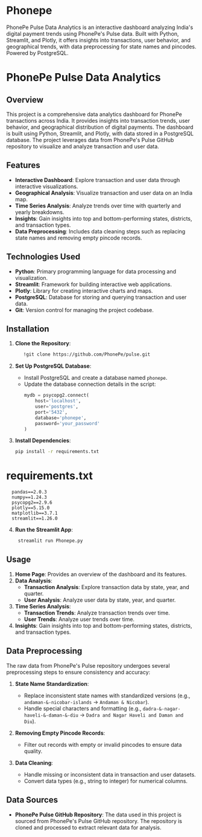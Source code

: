 # Phonepe
PhonePe Pulse Data Analytics is an interactive dashboard analyzing India's digital payment trends using PhonePe's Pulse data. Built with Python, Streamlit, and Plotly, it offers insights into transactions, user behavior, and geographical trends, with data preprocessing for state names and pincodes. Powered by PostgreSQL.
# PhonePe Pulse Data Analytics

## Overview

This project is a comprehensive data analytics dashboard for PhonePe transactions across India. It provides insights into transaction trends, user behavior, and geographical distribution of digital payments. The dashboard is built using Python, Streamlit, and Plotly, with data stored in a PostgreSQL database. The project leverages data from PhonePe's Pulse GitHub repository to visualize and analyze transaction and user data.

## Features

- **Interactive Dashboard**: Explore transaction and user data through interactive visualizations.
- **Geographical Analysis**: Visualize transaction and user data on an India map.
- **Time Series Analysis**: Analyze trends over time with quarterly and yearly breakdowns.
- **Insights**: Gain insights into top and bottom-performing states, districts, and transaction types.
- **Data Preprocessing**: Includes data cleaning steps such as replacing state names and removing empty pincode records.

## Technologies Used

- **Python**: Primary programming language for data processing and visualization.
- **Streamlit**: Framework for building interactive web applications.
- **Plotly**: Library for creating interactive charts and maps.
- **PostgreSQL**: Database for storing and querying transaction and user data.
- **Git**: Version control for managing the project codebase.

## Installation

1. **Clone the Repository**:
   ```bash
      !git clone https://github.com/PhonePe/pulse.git
   ```

2. **Set Up PostgreSQL Database**:
   - Install PostgreSQL and create a database named `phonepe`.
   - Update the database connection details in the script:
     ```python
     mydb = psycopg2.connect(
         host='localhost',
         user='postgres',
         port='5432',
         database='phonepe',
         password='your_password'
     )
     ```

3. **Install Dependencies**:
   ```bash
   pip install -r requirements.txt
  # requirements.txt

      pandas==2.0.3
      numpy==1.24.3
      psycopg2==2.9.6
      plotly==5.15.0
      matplotlib==3.7.1
      streamlit==1.26.0

4. **Run the Streamlit App**:
   ```bash
    streamlit run Phonepe.py
   ```
## Usage

1. **Home Page**: Provides an overview of the dashboard and its features.
2. **Data Analysis**:
   - **Transaction Analysis**: Explore transaction data by state, year, and quarter.
   - **User Analysis**: Analyze user data by state, year, and quarter.
3. **Time Series Analysis**:
   - **Transaction Trends**: Analyze transaction trends over time.
   - **User Trends**: Analyze user trends over time.
4. **Insights**: Gain insights into top and bottom-performing states, districts, and transaction types.

## Data Preprocessing

The raw data from PhonePe's Pulse repository undergoes several preprocessing steps to ensure consistency and accuracy:

1. **State Name Standardization**:
   - Replace inconsistent state names with standardized versions (e.g., `andaman-&-nicobar-islands` → `Andaman & Nicobar`).
   - Handle special characters and formatting (e.g., `dadra-&-nagar-haveli-&-daman-&-diu` → `Dadra and Nagar Haveli and Daman and Diu`).

2. **Removing Empty Pincode Records**:
   - Filter out records with empty or invalid pincodes to ensure data quality.

3. **Data Cleaning**:
   - Handle missing or inconsistent data in transaction and user datasets.
   - Convert data types (e.g., string to integer) for numerical columns.

## Data Sources

- **PhonePe Pulse GitHub Repository**: The data used in this project is sourced from PhonePe's Pulse GitHub repository. The repository is cloned and processed to extract relevant data for analysis.






